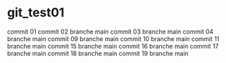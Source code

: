 # git_test01
commit 01
commit 02 branche main
commit 03 branche main
commit 04 branche main
commit 09 branche main
commit 10 branche main
commit 11 branche main
commit 15 branche main
commit 16 branche main
commit 17 branche main
commit 18 branche main
commit 19 branche main
